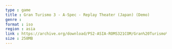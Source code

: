 ```yaml
---
type : game
title : Gran Turismo 3 - A-Spec - Replay Theater (Japan) (Demo)
genre : 
format : iso
region : asia
link : https://archive.org/download/PS2-ASIA-ROMS321COM/Gran%20Turismo%203%20-%20A-Spec%20-%20Replay%20Theater%20%28Japan%29%20%28Demo%29.7z
size : 258MB
---
```

